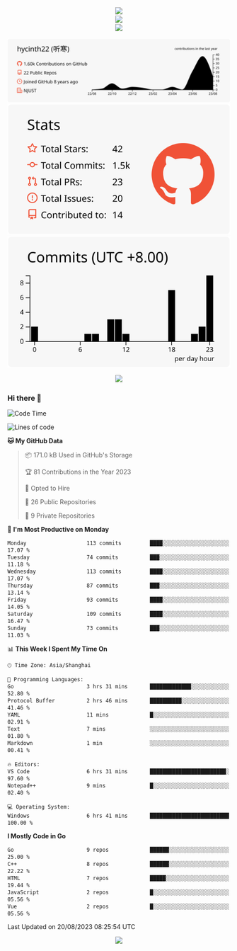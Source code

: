 <div align="center"> <img src="https://metrics.lecoq.io/hycinth22?template=classic&config.timezone=Asia%2FShanghai"> </div>

<div align="center"> <img src="https://github-readme-stats.vercel.app/api/top-langs/?username=hycinth22&hide_title=true&hide_border=true&layout=compact&langs_count=6&text_color=000&icon_color=fff&bg_color=0,52fa5a,4dfcff,c64dff&theme=graywhite" /> </div>

<div align="center"> <img src="https://github-profile-trophy.vercel.app/?username=hycinth22" /> </div>

<div align="center">
 
![](https://raw.githubusercontent.com/hycinth22/hycinth22/main/profile-summary-card-output/swift/0-profile-details.svg)
![](https://raw.githubusercontent.com/hycinth22/hycinth22/main/profile-summary-card-output/swift/3-stats.svg) ![](https://raw.githubusercontent.com/hycinth22/hycinth22/main/profile-summary-card-output/swift/4-productive-time.svg)

</div>

<div align="center"> <img src="https://github-readme-streak-stats.herokuapp.com/?user=hycinth22" /> </div>


### Hi there 👋

<!--
**pinelliar/pinelliar** is a ✨ _special_ ✨ repository because its `README.md` (this file) appears on your GitHub profile.

Here are some ideas to get you started:

- 🔭 I’m currently working on ...
- 🌱 I’m currently learning ...
- 👯 I’m looking to collaborate on ...
- 🤔 I’m looking for help with ...
- 💬 Ask me about ...
- 📫 How to reach me: ...
- 😄 Pronouns: ...
- ⚡ Fun fact: ...
-->

<!--START_SECTION:waka-->
![Code Time](http://img.shields.io/badge/Code%20Time-1%2C112%20hrs%2016%20mins-blue)

![Lines of code](https://img.shields.io/badge/From%20Hello%20World%20I%27ve%20Written-1.3%20million%20lines%20of%20code-blue)

**🐱 My GitHub Data** 

> 📦 171.0 kB Used in GitHub's Storage 
 > 
> 🏆 81 Contributions in the Year 2023
 > 
> 💼 Opted to Hire
 > 
> 📜 26 Public Repositories 
 > 
> 🔑 9 Private Repositories 
 > 
📅 **I'm Most Productive on Monday** 

```text
Monday                   113 commits         ████░░░░░░░░░░░░░░░░░░░░░   17.07 % 
Tuesday                  74 commits          ███░░░░░░░░░░░░░░░░░░░░░░   11.18 % 
Wednesday                113 commits         ████░░░░░░░░░░░░░░░░░░░░░   17.07 % 
Thursday                 87 commits          ███░░░░░░░░░░░░░░░░░░░░░░   13.14 % 
Friday                   93 commits          ████░░░░░░░░░░░░░░░░░░░░░   14.05 % 
Saturday                 109 commits         ████░░░░░░░░░░░░░░░░░░░░░   16.47 % 
Sunday                   73 commits          ███░░░░░░░░░░░░░░░░░░░░░░   11.03 % 
```


📊 **This Week I Spent My Time On** 

```text
🕑︎ Time Zone: Asia/Shanghai

💬 Programming Languages: 
Go                       3 hrs 31 mins       █████████████░░░░░░░░░░░░   52.80 % 
Protocol Buffer          2 hrs 46 mins       ██████████░░░░░░░░░░░░░░░   41.46 % 
YAML                     11 mins             █░░░░░░░░░░░░░░░░░░░░░░░░   02.91 % 
Text                     7 mins              ░░░░░░░░░░░░░░░░░░░░░░░░░   01.80 % 
Markdown                 1 min               ░░░░░░░░░░░░░░░░░░░░░░░░░   00.41 % 

🔥 Editors: 
VS Code                  6 hrs 31 mins       ████████████████████████░   97.60 % 
Notepad++                9 mins              █░░░░░░░░░░░░░░░░░░░░░░░░   02.40 % 

💻 Operating System: 
Windows                  6 hrs 41 mins       █████████████████████████   100.00 % 
```

**I Mostly Code in Go** 

```text
Go                       9 repos             ██████░░░░░░░░░░░░░░░░░░░   25.00 % 
C++                      8 repos             ██████░░░░░░░░░░░░░░░░░░░   22.22 % 
HTML                     7 repos             █████░░░░░░░░░░░░░░░░░░░░   19.44 % 
JavaScript               2 repos             █░░░░░░░░░░░░░░░░░░░░░░░░   05.56 % 
Vue                      2 repos             █░░░░░░░░░░░░░░░░░░░░░░░░   05.56 % 
```




 Last Updated on 20/08/2023 08:25:54 UTC
<!--END_SECTION:waka-->


<div align="center">
 
![](https://github-readme-stats.vercel.app/api/wakatime?username=hycinth22&layout=compact&langs_count=10)

</div>
